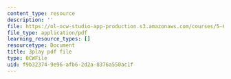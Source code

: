 ```yaml
---
content_type: resource
description: ''
file: https://ol-ocw-studio-app-production.s3.amazonaws.com/courses/5-61-physical-chemistry-fall-2017/f9b323749e96afb62d2a8376a550ac1f_gkRRlmes_jE.pdf
file_type: application/pdf
learning_resource_types: []
resourcetype: Document
title: 3play pdf file
type: OCWFile
uid: f9b32374-9e96-afb6-2d2a-8376a550ac1f
---
```

